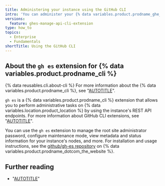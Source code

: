```yaml
---
title: Administering your instance using the GitHub CLI
intro: 'You can administer your {% data variables.product.prodname_ghe_server %} instance using the {% data variables.product.prodname_cli %} extension for GHES Manage API.'
versions:
  feature: ghes-manage-api-cli-extension
type: how_to
topics:
  - Enterprise
  - Fundamentals
shortTitle: Using the GitHub CLI
---
```

## About the `gh es` extension for {% data variables.product.prodname_cli %}

{% data reusables.cli.about-cli %} For more information about the {% data variables.product.prodname_cli %}, see "[AUTOTITLE](/github-cli/github-cli/about-github-cli)".

`gh es` is a {% data variables.product.prodname_cli %} extension that allows you to perform administrative tasks on {% data variables.location.product_location %} by using the instance's REST API endpoints. For more information about GitHub CLI extensions, see "[AUTOTITLE](/github-cli/github-cli/using-github-cli-extensions)".

You can use the `gh es` extension to manage the root site administrator password, configure maintenance mode, view metadata and status information for your instance's nodes, and more. For installation and usage instructions, see the [github/gh-es repository](https://github.com/github/gh-es) on {% data variables.product.prodname_dotcom_the_website %}.

## Further reading

* "[AUTOTITLE](/rest/enterprise-admin/manage-ghes)"
